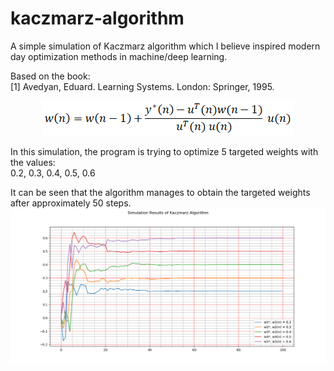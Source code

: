 # kaczmarz-algorithm
A simple simulation of Kaczmarz algorithm which I believe inspired modern day optimization methods in machine/deep learning.

Based on the book:
</br>[1] Avedyan, Eduard. Learning Systems. London: Springer, 1995.

<p align="center">
  <img src="https://github.com/AsyrafAzlan/kaczmarz-algorithm/blob/main/kaczmarz-formula.PNG">
</p>

In this simulation, the program is trying to optimize 5 targeted weights with the values:
</br>0.2, 0.3, 0.4, 0.5, 0.6

It can be seen that the algorithm manages to obtain the targeted weights after approximately 50 steps.
![ScreenShot](https://github.com/AsyrafAzlan/kaczmarz-algorithm/blob/main/kaczmarz-output.png)

